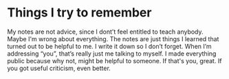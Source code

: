 # Things I try to remember

My notes are not advice, since I dont’t feel entitled to teach anybody. Maybe
I'm wrong about everything. The notes are just things I learned that turned out
to be helpful to me. I write it down so I don’t forget. When I’m addressing
“you”, that’s really just me talking to myself. I made everything public because
why not, might be helpful to someone. If that's you, great.  If you got useful
criticism, even better.
